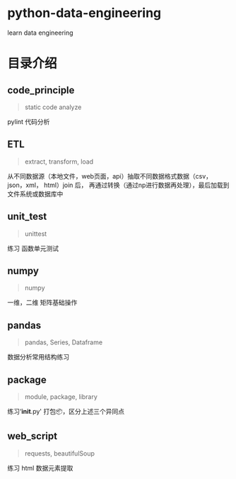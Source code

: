 # python-data-engineering
learn data engineering


# 目录介绍
## code_principle
> static code analyze

pylint 代码分析

## ETL
> extract, transform, load

从不同数据源（本地文件，web页面，api）抽取不同数据格式数据（csv，json，xml， html）join 后， 再通过转换（通过np进行数据再处理），最后加载到文件系统或数据库中

## unit_test
> unittest

练习 函数单元测试

## numpy
> numpy

一维，二维 矩阵基础操作

## pandas
> pandas, Series, Dataframe

数据分析常用结构练习

## package
> module, package, library

练习‘__init__.py' 打包📦，区分上述三个异同点

## web_script
> requests, beautifulSoup

练习 html 数据元素提取